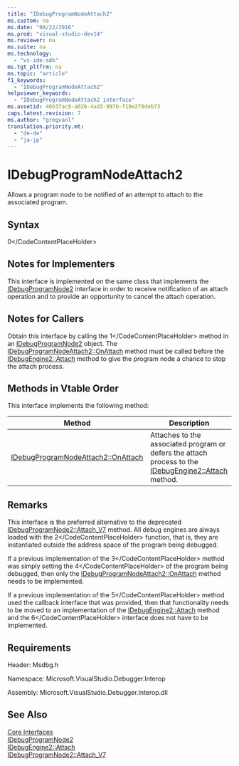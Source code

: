 ```yaml
---
title: "IDebugProgramNodeAttach2"
ms.custom: na
ms.date: "09/22/2016"
ms.prod: "visual-studio-dev14"
ms.reviewer: na
ms.suite: na
ms.technology: 
  - "vs-ide-sdk"
ms.tgt_pltfrm: na
ms.topic: "article"
f1_keywords: 
  - "IDebugProgramNodeAttach2"
helpviewer_keywords: 
  - "IDebugProgramNodeAttach2 interface"
ms.assetid: 46b37ac9-a026-4ad3-997b-f19e2f8deb73
caps.latest.revision: 7
ms.author: "gregvanl"
translation.priority.mt: 
  - "de-de"
  - "ja-jp"
---
```

# IDebugProgramNodeAttach2
Allows a program node to be notified of an attempt to attach to the associated program.  
  
## Syntax  
  
<CodeContentPlaceHolder>0\</CodeContentPlaceHolder>  
## Notes for Implementers  
 This interface is implemented on the same class that implements the [IDebugProgramNode2](../vs140/idebugprogramnode2.md) interface in order to receive notification of an attach operation and to provide an opportunity to cancel the attach operation.  
  
## Notes for Callers  
 Obtain this interface by calling the <CodeContentPlaceHolder>1\</CodeContentPlaceHolder> method in an [IDebugProgramNode2](../vs140/idebugprogramnode2.md) object. The [IDebugProgramNodeAttach2::OnAttach](../vs140/idebugprogramnodeattach2--onattach.md) method must be called before the [IDebugEngine2::Attach](../vs140/idebugengine2--attach.md) method to give the program node a chance to stop the attach process.  
  
## Methods in Vtable Order  
 This interface implements the following method:  
  
|Method|Description|  
|------------|-----------------|  
|[IDebugProgramNodeAttach2::OnAttach](../vs140/idebugprogramnodeattach2--onattach.md)|Attaches to the associated program or defers the attach process to the [IDebugEngine2::Attach](../vs140/idebugengine2--attach.md) method.|  
  
## Remarks  
 This interface is the preferred alternative to the deprecated [IDebugProgramNode2::Attach_V7](../vs140/idebugprogramnode2--attach_v7.md) method. All debug engines are always loaded with the <CodeContentPlaceHolder>2\</CodeContentPlaceHolder> function, that is, they are instantiated outside the address space of the program being debugged.  
  
 If a previous implementation of the <CodeContentPlaceHolder>3\</CodeContentPlaceHolder> method was simply setting the <CodeContentPlaceHolder>4\</CodeContentPlaceHolder> of the program being debugged, then only the [IDebugProgramNodeAttach2::OnAttach](../vs140/idebugprogramnodeattach2--onattach.md) method needs to be implemented.  
  
 If a previous implementation of the <CodeContentPlaceHolder>5\</CodeContentPlaceHolder> method used the callback interface that was provided, then that functionality needs to be moved to an implementation of the [IDebugEngine2::Attach](../vs140/idebugengine2--attach.md) method and the <CodeContentPlaceHolder>6\</CodeContentPlaceHolder> interface does not have to be implemented.  
  
## Requirements  
 Header: Msdbg.h  
  
 Namespace: Microsoft.VisualStudio.Debugger.Interop  
  
 Assembly: Microsoft.VisualStudio.Debugger.Interop.dll  
  
## See Also  
 [Core Interfaces](../vs140/core-interfaces.md)   
 [IDebugProgramNode2](../vs140/idebugprogramnode2.md)   
 [IDebugEngine2::Attach](../vs140/idebugengine2--attach.md)   
 [IDebugProgramNode2::Attach_V7](../vs140/idebugprogramnode2--attach_v7.md)